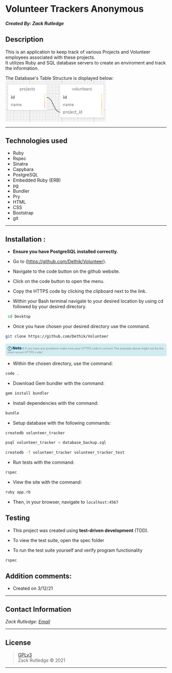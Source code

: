 # Volunteer Trackers Anonymous
#### *Created By: Zack Rutledge*

## Description
This is an application to keep track of various Projects and Volunteer employees associated with these projects.<br>
It utilizes Ruby and SQL database servers to create an enviroment and track the information.

The Database's Table Structure is displayed below:
<br>
![Diagram Example](/public/img/Diagram.jpg)

* * *

## Technologies used

* Ruby
* Rspec
* Sinatra
* Capybara
* PostgreSQL
* Embedded Ruby (ERB)
* pg
* Bundler
* Pry
* HTML
* CSS
* Bootstrap
* git

* * *

## Installation :

* **Ensure you have PostgreSQL installed correctly.**

* Go to (https://github.com/Dethik/Volunteer).

* Navigate to the code button on the github website.

* Click on the code button to open the menu.

- Copy the HTTPS code by clicking the clipboard next to the link.

- Within your Bash terminal navigate to your desired location by using cd followed by your desired directory.
```bash
 cd Desktop
```

- Once you have chosen your desired directory use the command.
```bash
git clone https://github.com/Dethik/Volunteer
```

<div
  style="
    background-color: #d1ecf1;
    color: grey; padding: 6px;
    font-size: 9px;
    border-radius: 5px;
    border: 1px solid #d4ecf1;
    margin-bottom: 12px"
>
  <span
    style="
      font-size: 12px;
      font-weight: 600;
      color: #0c5460;"
  >
    ⓘ
  </span>
  <span
    style="
      font-size: 12px;
      font-weight: 900;
      color: #0c5460;
      margin-bottom: 24px"
  >
    Note :
  </span>
  If you have any problems make sure your HTTPS code is correct! The example above might not be the most recent HTTPS code!
</div>


* Within the chosen directory, use the command:

``` bash
code .
```

* Download Gem bundler with the command:

``` bash
gem install bundler
```

* Install dependencies with the command:

``` bash
bundle
```

* Setup database with the following commands:

``` bash
createdb volunteer_tracker
```
``` bash
psql volunteer_tracker < database_backup.sql
```
``` bash
createdb -T volunteer_tracker volunteer_tracker_test
```

* Run tests with the command:

``` bash
rspec
```

* View the site with the command:

``` bash
ruby app.rb
```

* Then, in your browser, navigate to `localhost:4567`

## Testing
* This project was created using **test-driven development** (TDD).

* To view the test suite, open the spec folder

* To run the test suite yourself and verify program functionality

```bash
rspec
```

## Addition comments:
* Created on 3/12/21

* * *

## Contact Information

_Zack Rutledge: [Email](thorgrim88@gmail.com)_

* * *

## License
> [GPLv3](https://choosealicense.com/licenses/gpl-3.0/)\
> Zack Rutledge &copy; 2021

* * *